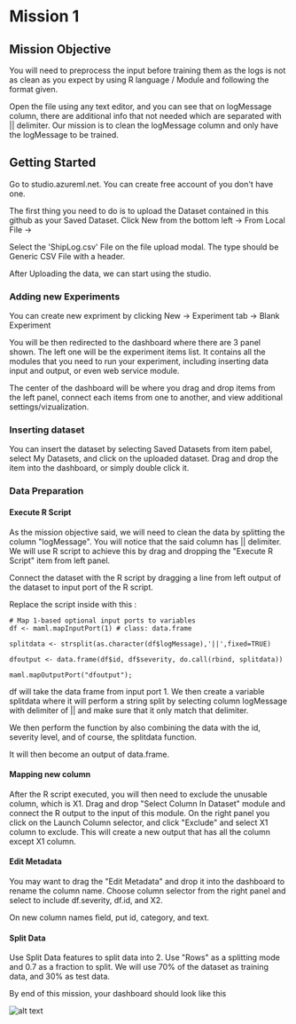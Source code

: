 # Mission 1

## Mission Objective

You will need to preprocess the input before training them as the logs is not as clean as you expect by using R language / Module and following the format given. 

Open the file using any text editor, and you can see that on logMessage column, 
there are additional info that not needed which are separated with || delimiter. Our mission is to clean the logMessage column and only have the logMessage to be trained. 

## Getting Started

Go to studio.azureml.net. You can create free account of you don't have one. 

The first thing you need to do is to upload the Dataset contained in this github as your Saved Dataset. 
Click New from the bottom left -> From Local File -> 

Select the 'ShipLog.csv' File on the file upload modal. 
The type should be Generic CSV File with a header. 

After Uploading the data, we can start using the studio. 

### Adding new Experiments

You can create new expriment by clicking New -> Experiment tab -> Blank Experiment

You will be then redirected to the dashboard where there are 3 panel shown. 
The left one will be the experiment items list. It contains all the modules that you need to run your experiment, including inserting data input and output, or even web service module.

The center of the dashboard will be where you drag and drop items from the left panel, connect each items from one to another, and view additional settings/vizualization. 

### Inserting dataset

You can insert the dataset by selecting Saved Datasets from item pabel, select My Datasets, and click on the uploaded dataset.
Drag and drop the item into the dashboard, or simply double click it. 

### Data Preparation

#### Execute R Script

As the mission objective said, we will need to clean the data by splitting the column "logMessage". You will notice that the said column has || delimiter. We will use R script to achieve this by drag and dropping the "Execute R Script" item from left panel. 

Connect the dataset with the R script by dragging a line from left output of the dataset to input port of the R script.

Replace the script inside with this :

```
# Map 1-based optional input ports to variables
df <- maml.mapInputPort(1) # class: data.frame

splitdata <- strsplit(as.character(df$logMessage),'||',fixed=TRUE) 

dfoutput <- data.frame(df$id, df$severity, do.call(rbind, splitdata))

maml.mapOutputPort("dfoutput");
```

df will take the data frame from input port 1. 
We then create a variable splitdata where it will perform a string split by selecting column logMessage with delimiter of || and make sure that it only match that delimiter.

We then perform the function by also combining the data with the id, severity level, and of course, the splitdata function.  

It will then become an output of data.frame. 

#### Mapping new column

After the R script executed, you will then need to exclude the unusable column, which is X1. 
Drag and drop "Select Column In Dataset" module and connect the R output to the input of this module. 
On the right panel you click on the Launch Column selector, and click "Exclude" and select X1 column to exclude. 
This will create a new output that has all the column except X1 column. 

#### Edit Metadata

You may want to drag the "Edit Metadata" and drop it into the dashboard to rename the column name. Choose column selector from the right panel and 
select to include df.severity, df.id, and X2. 

On new column names field, 
put id, category, and text.

#### Split Data

Use Split Data features to split data into 2. Use "Rows" as a splitting mode and 0.7 as a fraction to split. 
We will use 70% of the dataset as training data, and 30% as test data. 


By end of this mission, your dashboard should look like this


![alt text](https://ys0g2g-sn3302.files.1drv.com/y4m6K8b7y7jIaXrNeRMoDfvlARaeXH2k94HT2OXRty_9Tipk1hmLVznGVZrbuCBXg3gxGAQu4aZ53tY5OBDxo1ojQ-Nd_qI5Vvh6Tx4EJolVxhuoejqqQfW1B4Edu7ZEIjBmUf_rfBshaM97eI_NePiS09eE3wRoYRBYE9c_8ok9nc3Cuk_U4qtli5fFLPatqJzJaXMPgVmqvZV4ktOudvB0w?width=704&height=608&cropmode=none "Dashboard")